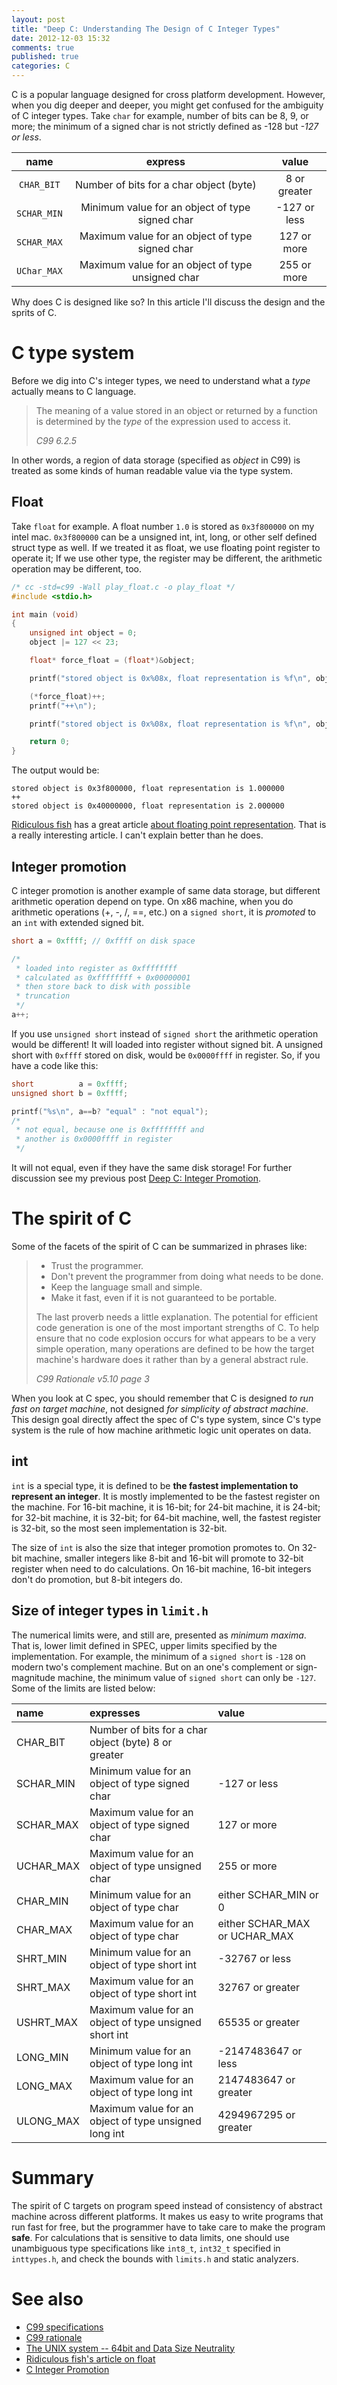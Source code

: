 ```yaml
---
layout: post
title: "Deep C: Understanding The Design of C Integer Types"
date: 2012-12-03 15:32
comments: true
published: true 
categories: C
---
```


C is a popular language designed for cross platform development. However, when
you dig deeper and deeper, you might get confused for the ambiguity of C
integer types. Take `char` for example, number of bits can be 8, 9, or more; the
minimum of a signed char is not strictly defined as -128 but *-127 or less*.

<div class="table" markdown="1">

|   name        |    express                                        |   value       |
|:------:       |:-------------:                                    |:-------------:|
| `CHAR_BIT`    | Number of bits for a char object (byte)           |8 or greater   |
| `SCHAR_MIN`   | Minimum value for an object of type signed char   | -127 or less  |
| `SCHAR_MAX`   | Maximum value for an object of type signed char   | 127 or more   |
| `UChar_MAX`   | Maximum value for an object of type unsigned char | 255 or more   |

</div>

Why does C is designed like so? In this article I'll discuss the design and the
sprits of C.

<!--more-->

# C type system

Before we dig into C's integer types, we need to understand what a *type*
actually means to C language.

> The meaning of a value stored in an object or returned by a function is
> determined by the *type* of the expression used to access it.
> <footer><cite>C99 6.2.5</cite></footer>

In other words, a region of data storage (specified as *object* in C99) is
treated as some kinds of human readable value via the type system.

## Float

Take `float` for example. A float number `1.0` is stored as `0x3f800000` on my
intel mac. `0x3f800000` can be a unsigned int, int, long, or other self defined
struct type as well. If we treated it as float, we use floating point register to
operate it; If we use other type, the register may be different, the arithmetic
operation may be different, too.

```c
/* cc -std=c99 -Wall play_float.c -o play_float */
#include <stdio.h>

int main (void)
{
    unsigned int object = 0;
    object |= 127 << 23; 

    float* force_float = (float*)&object;

    printf("stored object is 0x%08x, float representation is %f\n", object, *force_float);

    (*force_float)++;
    printf("++\n");

    printf("stored object is 0x%08x, float representation is %f\n", object, *force_float);

    return 0;
}
```

The output would be:

```
stored object is 0x3f800000, float representation is 1.000000
++
stored object is 0x40000000, float representation is 2.000000
```

[Ridiculous fish][fish] has a great article 
[about floating point representation][float]. That is a really interesting
article. I can't explain better than he does.

## Integer promotion

C integer promotion is another example of same data storage, but different
arithmetic operation depend on type. On x86 machine, when you do arithmetic
operations (+, -, /, ==, etc.) on a `signed short`, it is *promoted* to an 
`int` with extended signed bit. 

```c
short a = 0xffff; // 0xffff on disk space

/* 
 * loaded into register as 0xffffffff 
 * calculated as 0xffffffff + 0x00000001
 * then store back to disk with possible 
 * truncation
 */
a++;              
```

If you use `unsigned short` instead of `signed short` the arithmetic operation
would be different! It will loaded into register without signed bit. 
A unsigned short with `0xffff` stored on disk, would be `0x0000ffff` in
register. So, if you have a code like this:

```c
short          a = 0xffff;
unsigned short b = 0xffff;

printf("%s\n", a==b? "equal" : "not equal");
/* 
 * not equal, because one is 0xffffffff and 
 * another is 0x0000ffff in register
 */
```

It will not equal, even if they have the same disk storage! For further
discussion see my previous post [Deep C: Integer Promotion][promotion].

# The spirit of C

Some of the facets of the spirit of C can be summarized in phrases like:

> * Trust the programmer.
> * Don't prevent the programmer from doing what needs to be done.
> * Keep the language small and simple.
> * Make it fast, even if it is not guaranteed to be portable.
>
> The last proverb needs a little explanation. The potential for efficient code
> generation is one of the most important strengths of C. To help ensure that no
> code explosion occurs for what appears to be a very simple operation, many
> operations are defined to be how the target  machine's hardware does it rather
> than by a general abstract rule.
> <footer><cite>C99 Rationale v5.10 page 3</cite></footer>

When you look at C spec, you should remember that C is designed *to run fast on
target machine*, not designed *for simplicity of abstract machine*. This design
goal directly affect the spec of C's type system, since C's type system is the
rule of how machine arithmetic logic unit operates on data.

## int

`int` is a special type, it is defined to be **the fastest implementation to
represent an integer**. It is mostly implemented to be the fastest register on
the machine. For 16-bit machine, it is 16-bit; for 24-bit machine, it is 24-bit;
for 32-bit machine, it is 32-bit; for 64-bit machine, well, the fastest register
is 32-bit, so the most seen implementation is 32-bit.

The size of `int` is also the size that integer promotion promotes to.
On 32-bit machine, smaller integers like 8-bit and 16-bit will promote to 32-bit
register when need to do calculations. On 16-bit machine, 16-bit integers don't
do promotion, but 8-bit integers do.

## Size of integer types in `limit.h`

The numerical limits were, and still are, presented as *minimum maxima*. That is,
lower limit defined in SPEC, upper limits specified by the implementation. For
example, the minimum of a `signed short` is `-128` on modern two's complement
machine. But on an one's complement or sign-magnitude machine, the minimum value
of `signed short` can only be `-127`. Some of the limits are listed below:

<div class="table" markdown="1">

|  name           |    expresses                                                          |         value                       |
|:--------------- |:--------------------------------------------------------------------- |:----------------------------------- |
| CHAR_BIT        |Number of bits for a char object (byte) 8 or greater                   |                                     |
| SCHAR_MIN       |Minimum value for an object of type signed char                        |   -127 or less                      |
| SCHAR_MAX       |Maximum value for an object of type signed char                        |   127 or more                       |
| UCHAR_MAX       |Maximum value for an object of type unsigned char                      |   255 or more                       |
| CHAR_MIN        |Minimum value for an object of type char                               |   either SCHAR_MIN or 0             |
| CHAR_MAX        |Maximum value for an object of type char                               |   either SCHAR_MAX or UCHAR_MAX     |
| SHRT_MIN        |Minimum value for an object of type short int                          |   -32767 or less                    |
| SHRT_MAX        |Maximum value for an object of type short int                          |   32767 or greater                  |
| USHRT_MAX       |Maximum value for an object of type unsigned short int                 |   65535 or greater                  |
| LONG_MIN        |Minimum value for an object of type long int                           |   -2147483647 or less               |
| LONG_MAX        |Maximum value for an object of type long int                           |   2147483647 or greater             |
| ULONG_MAX       |Maximum value for an object of type unsigned long int                  |   4294967295 or greater             |

</div>

# Summary

The spirit of C targets on program speed instead of consistency of abstract
machine across different platforms. It makes us easy to write programs that run
fast for free, but the programmer have to take care to make the program
**safe**. For calculations that is sensitive to data limits, one should use
unambiguous type specifications like `int8_t`, `int32_t` specified in
`inttypes.h`, and check the bounds with `limits.h` and static analyzers.

# See also

* [C99 specifications][c99]
* [C99 rationale][c99]
* [The UNIX system -- 64bit and Data Size Neutrality][unix]
* [Ridiculous fish's article on float][float]
* [C Integer Promotion][promotion]

[fish]: http://ridiculousfish.com
[float]: http://ridiculousfish.com/blog/posts/float.html
[promotion]: http://www.idryman.org/blog/2012/11/21/integer-promotion/
[unix]: http://www.unix.org/whitepapers/64bit.html
[c99]: http://www.open-std.org/jtc1/sc22/wg14
